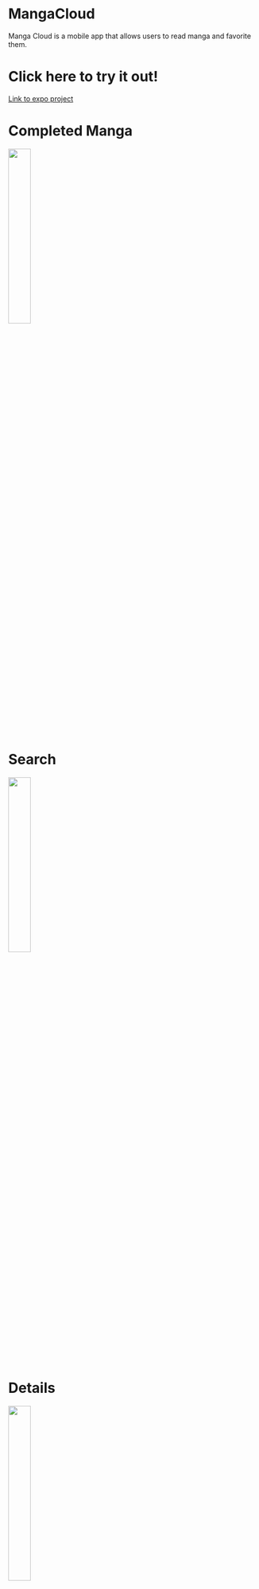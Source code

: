 # MangaCloud
Manga Cloud is a mobile app that allows users to read manga and favorite them.
# Click here to try it out!
[Link to expo project](https://expo.io/@gamerjeffreyyt/projects/mangacloud)
<h1>Completed Manga</h1>
<img src="https://user-images.githubusercontent.com/48161673/105795815-7b495c00-5f5b-11eb-97ff-423937acec36.jpg" width="30%">
<h1>Search</h1>
<img src="https://user-images.githubusercontent.com/48161673/105795812-797f9880-5f5b-11eb-9b84-31c3b67d5fee.jpg" width="30%">
<h1>Details</h1>
<img src="https://user-images.githubusercontent.com/48161673/105795824-7dabb600-5f5b-11eb-9936-0dcbb8b93f86.jpg" width="30%">

NOTE: API IS OFFLINE

Disclaimer I do not own the rights for these manga, they are found online and this app is intended for personal use as a side project.
